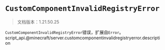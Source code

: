 # `CustomComponentInvalidRegistryError`

> 文档版本：1.21.50.25

`CustomComponentInvalidRegistryError`错误，扩展自`Error`。script_api.@minecraft/server.customcomponentinvalidregistryerror.description
